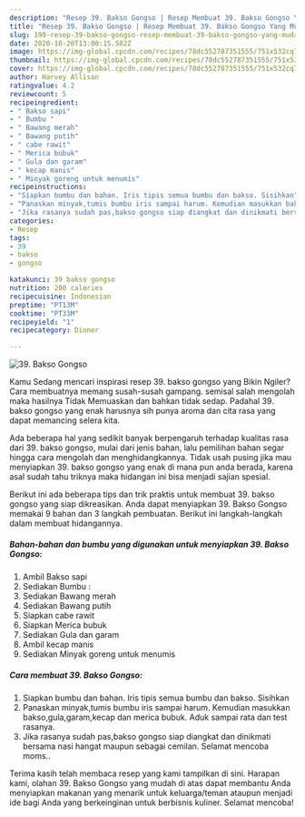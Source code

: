 ```yaml
---
description: "Resep 39. Bakso Gongso | Resep Membuat 39. Bakso Gongso Yang Mudah Dan Praktis"
title: "Resep 39. Bakso Gongso | Resep Membuat 39. Bakso Gongso Yang Mudah Dan Praktis"
slug: 199-resep-39-bakso-gongso-resep-membuat-39-bakso-gongso-yang-mudah-dan-praktis
date: 2020-10-20T13:00:15.582Z
image: https://img-global.cpcdn.com/recipes/78dc552787351555/751x532cq70/39-bakso-gongso-foto-resep-utama.jpg
thumbnail: https://img-global.cpcdn.com/recipes/78dc552787351555/751x532cq70/39-bakso-gongso-foto-resep-utama.jpg
cover: https://img-global.cpcdn.com/recipes/78dc552787351555/751x532cq70/39-bakso-gongso-foto-resep-utama.jpg
author: Harvey Allison
ratingvalue: 4.2
reviewcount: 5
recipeingredient:
- " Bakso sapi"
- " Bumbu "
- " Bawang merah"
- " Bawang putih"
- " cabe rawit"
- " Merica bubuk"
- " Gula dan garam"
- " kecap manis"
- " Minyak goreng untuk menumis"
recipeinstructions:
- "Siapkan bumbu dan bahan. Iris tipis semua bumbu dan bakso. Sisihkan"
- "Panaskan minyak,tumis bumbu iris sampai harum. Kemudian masukkan bakso,gula,garam,kecap dan merica bubuk. Aduk sampai rata dan test rasanya."
- "Jika rasanya sudah pas,bakso gongso siap diangkat dan dinikmati bersama nasi hangat maupun sebagai cemilan. Selamat mencoba moms.."
categories:
- Resep
tags:
- 39
- bakso
- gongso

katakunci: 39 bakso gongso 
nutrition: 200 calories
recipecuisine: Indonesian
preptime: "PT13M"
cooktime: "PT33M"
recipeyield: "1"
recipecategory: Dinner

---
```



![39. Bakso Gongso](https://img-global.cpcdn.com/recipes/78dc552787351555/751x532cq70/39-bakso-gongso-foto-resep-utama.jpg)

Kamu Sedang mencari inspirasi resep 39. bakso gongso yang Bikin Ngiler? Cara membuatnya memang susah-susah gampang. semisal salah mengolah maka hasilnya Tidak Memuaskan dan bahkan tidak sedap. Padahal 39. bakso gongso yang enak harusnya sih punya aroma dan cita rasa yang dapat memancing selera kita.



Ada beberapa hal yang sedikit banyak berpengaruh terhadap kualitas rasa dari 39. bakso gongso, mulai dari jenis bahan, lalu pemilihan bahan segar hingga cara mengolah dan menghidangkannya. Tidak usah pusing jika mau menyiapkan 39. bakso gongso yang enak di mana pun anda berada, karena asal sudah tahu triknya maka hidangan ini bisa menjadi sajian spesial.


Berikut ini ada beberapa tips dan trik praktis untuk membuat 39. bakso gongso yang siap dikreasikan. Anda dapat menyiapkan 39. Bakso Gongso memakai 9 bahan dan 3 langkah pembuatan. Berikut ini langkah-langkah dalam membuat hidangannya.

<!--inarticleads1-->

##### Bahan-bahan dan bumbu yang digunakan untuk menyiapkan 39. Bakso Gongso:

1. Ambil  Bakso sapi
1. Sediakan  Bumbu :
1. Sediakan  Bawang merah
1. Sediakan  Bawang putih
1. Siapkan  cabe rawit
1. Siapkan  Merica bubuk
1. Sediakan  Gula dan garam
1. Ambil  kecap manis
1. Sediakan  Minyak goreng untuk menumis




<!--inarticleads2-->

##### Cara membuat 39. Bakso Gongso:

1. Siapkan bumbu dan bahan. Iris tipis semua bumbu dan bakso. Sisihkan
1. Panaskan minyak,tumis bumbu iris sampai harum. Kemudian masukkan bakso,gula,garam,kecap dan merica bubuk. Aduk sampai rata dan test rasanya.
1. Jika rasanya sudah pas,bakso gongso siap diangkat dan dinikmati bersama nasi hangat maupun sebagai cemilan. Selamat mencoba moms..




Terima kasih telah membaca resep yang kami tampilkan di sini. Harapan kami, olahan 39. Bakso Gongso yang mudah di atas dapat membantu Anda menyiapkan makanan yang menarik untuk keluarga/teman ataupun menjadi ide bagi Anda yang berkeinginan untuk berbisnis kuliner. Selamat mencoba!
